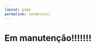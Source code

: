 ```yaml
---
layout: page
permalink: /endereco/
---
```

<div class="container">
	<div class="main">
		<h1>Em manutenção!!!!!!!</h1>
	</div>
</div>